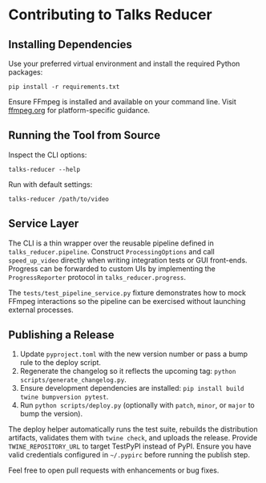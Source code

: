 # Contributing to Talks Reducer

## Installing Dependencies
Use your preferred virtual environment and install the required Python packages:

```
pip install -r requirements.txt
```

Ensure FFmpeg is installed and available on your command line. Visit [ffmpeg.org](https://ffmpeg.org) for platform-specific guidance.

## Running the Tool from Source
Inspect the CLI options:

```
talks-reducer --help
```

Run with default settings:

```
talks-reducer /path/to/video
```

## Service Layer
The CLI is a thin wrapper over the reusable pipeline defined in
`talks_reducer.pipeline`. Construct `ProcessingOptions` and call
`speed_up_video` directly when writing integration tests or GUI front-ends.
Progress can be forwarded to custom UIs by implementing the
`ProgressReporter` protocol in `talks_reducer.progress`.

The `tests/test_pipeline_service.py` fixture demonstrates how to mock FFmpeg
interactions so the pipeline can be exercised without launching external
processes.

## Publishing a Release
1. Update `pyproject.toml` with the new version number or pass a bump rule to the deploy script.
2. Regenerate the changelog so it reflects the upcoming tag: `python scripts/generate_changelog.py`.
3. Ensure development dependencies are installed: `pip install build twine bumpversion pytest`.
4. Run `python scripts/deploy.py` (optionally with `patch`, `minor`, or `major` to bump the version).

The deploy helper automatically runs the test suite, rebuilds the distribution artifacts, validates them with `twine check`, and uploads the release. Provide `TWINE_REPOSITORY_URL` to target TestPyPI instead of PyPI. Ensure you have valid credentials configured in `~/.pypirc` before running the publish step.

Feel free to open pull requests with enhancements or bug fixes.

